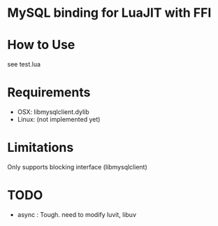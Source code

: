 MySQL binding for LuaJIT with FFI
====

How to Use
====
see test.lua


Requirements
====
 - OSX: libmysqlclient.dylib
 - Linux: (not implemented yet)

Limitations
====
Only supports blocking interface (libmysqlclient)



TODO
====
 - async : Tough. need to modify luvit, libuv 
